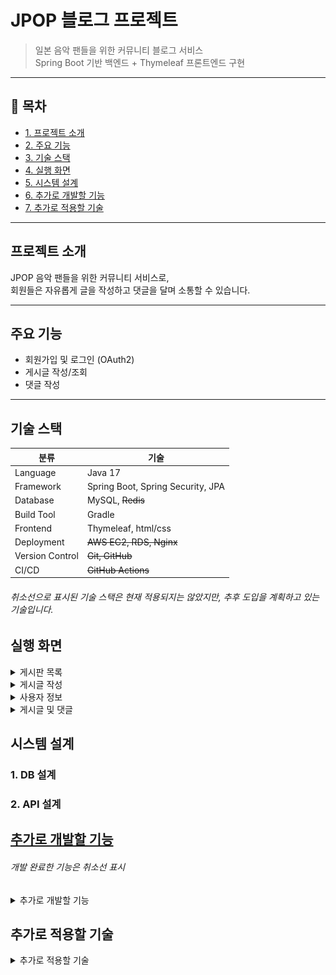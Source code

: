 # JPOP 블로그 프로젝트

> 일본 음악 팬들을 위한 커뮤니티 블로그 서비스  
> Spring Boot 기반 백엔드 + Thymeleaf 프론트엔드 구현

---

## 📌 목차
- [1. 프로젝트 소개](#프로젝트-소개)
- [2. 주요 기능](#주요-기능)
- [3. 기술 스택](#기술-스택)
- [4. 실행 화면](#실행-화면)
- [5. 시스템 설계](#시스템-설계)
- [6. 추가로 개발할 기능](#추가로-개발할-기능)
- [7. 추가로 적용할 기술](#추가로-적용할-기술)


---

## 프로젝트 소개

JPOP 음악 팬들을 위한 커뮤니티 서비스로,  
회원들은 자유롭게 글을 작성하고 댓글을 달며 소통할 수 있습니다.

---

## 주요 기능

-  회원가입 및 로그인 (OAuth2)
-  게시글 작성/조회
-  댓글 작성

---

## 기술 스택

| 분류 | 기술                                |
|------|-----------------------------------|
| Language | Java 17                           |
| Framework | Spring Boot, Spring Security, JPA |
| Database | MySQL, ~~Redis~~                      |
| Build Tool | Gradle                            |
| Frontend | Thymeleaf, html/css               |
| Deployment | ~~AWS EC2, RDS, Nginx~~           |
| Version Control | ~~Git, GitHub~~                   |
| CI/CD | ~~GitHub Actions~~                |
###### 취소선으로 표시된 기술 스택은 현재 적용되지는 않았지만, 추후 도입을 계획하고 있는 기술입니다.

## 실행 화면
<details>
<summary>게시판 목록</summary>

![1.png](src/main/resources/static/images/1.png)
</details>

<details>
<summary>게시글 작성</summary> 

![2.png](src/main/resources/static/images/2.png)
</details>

<details>
<summary>사용자 정보</summary>

![3.png](src/main/resources/static/images/3.png)
</details>

<details>
<summary>게시글 및 댓글</summary>

![4.png](src/main/resources/static/images/4.png)
</details>

## 시스템 설계

### 1. DB 설계

### 2. API 설계
## [추가로 개발할 기능](https://long-feather-730.notion.site/23da987f6c4080fcb932ed9eb2f8390e)
###### 개발 완료한 기능은 취소선 표시
<details>
<summary>추가로 개발할 기능</summary>
 
- ~~post, user,comment 애그리거트 만들기~~

 - ~~각 애그리거트 도메인에 해당하는 controller, service, repository 작성하기~~
 
- ~~게시물 작성 기능~~

 - ~~댓글 작성 기능~~

 - ~~oauth2를 이용한 로그인 기능~~

 - ~~[post 애그리거트 리펙토링](https://long-feather-730.notion.site/Post-23da987f6c4080709982f0ef7a71da63)~~

 - ~~[User 애그리거트 루트에 Nickname VO 추가하기](https://www.notion.so/User-Nickname-VO-23da987f6c4080b7a00ef6b9adc971ff)~~

 - ~~[소셜 로그인 후 추가 정보 입력받기](https://www.notion.so/23fa987f6c40808b98fef34bdffb62ae)~~

 - ~~[★★★Spring Security 로그아웃 동작원리 분석★★★](https://long-feather-730.notion.site/23fa987f6c40804cbd7eed2aaa24fe5f?pvs=74)~~

 - ~~[커스텀 ArgumentResolver로 컨트롤러 중복 코드 리팩토링하기](https://long-feather-730.notion.site/ArgumentResolver-240a987f6c4080d6962cf83941d44216?pvs=74)~~

 - ~~[네이버 OAuth2 로그인 기능 추가하기](https://long-feather-730.notion.site/OAuth2-240a987f6c408033b6fadb30f4bf0629)~~

 - ~~[OAuth2 로그인 시, 구글 계정 선택 항상 다시 물어보게 만들기](https://long-feather-730.notion.site/OAuth2-248a987f6c4080d6b4c7ef73e014e91a)~~
 - 게시물 삭제 기능

 - 게시물 수정 기능

 - 댓글 삭제 기능

 - 댓글 수정 기능

 - 회원탈퇴 기능 

 - 로그아웃 기능

 - 게시글이 많아졌을 때 페이징 기능 만들기
 
 - 홈화면 만들기(홈페이지 만들 시 인기 게시물 조회수 OR 좋아요 정렬로 홈 화면에 보이기)
 
 - User 애그리거트에 닉네임 필드 추가하기(닉네임 중복 검사 필수)

 - 글 작성하면 작성자 닉네임으로 표시(현재 작성자 이름으로 표시)

 - 로그인 페이지 만들기

 - 다른 소셜 로그인 추가하기(naver)

 - 로그인 jwt로 구현하기

 - 자체 로그인 폼 구현하기

 - 사용자 정보 페이지 기능 추가해서 만들기(로그아웃, 회원정보 변경 등)

 - 페이지별 로그인 유무 제대로 파악하기

 - Oauth2로 사용자 정보 받았을 때 추가 정보 얻는 페이지 만들고 추가 정보도 같이 사용자 정보에 등록하기

 - PostCreateRequestDto에서 userName으로 저장하지 않고 userId로 저장하기(usrName은 바뀔수도 있기 때문)(userId로 저장 후 데이터베이스로 조회해서 userName 꺼내오기)(userName에서 userNickname으로 변경도 해야함)

 - Like 애그리거트 만들기

 - Report 애그리거트 만들기

 - 가수 정보 애그리거트로 만들기

 - 홈화면에 오늘 하루 가장 많이 조회 or 언급된 가수 top5 나열하기

</details>

## 추가로 적용할 기술
<details>
<summary>추가로 적용할 기술</summary>  

- JUnit을 활용한 단위 테스트 작성

- AWS EC2를 활용한 배포 환경 구성

- 게시글 이미지 S3 저장 기능 도입

- Nginx를 통한 로드 밸런싱 적용

- Github actions를 통한 CI/CD 자동화

- Redis로 좋아요/댓글 수, 인기게시물 캐싱

- Elasticsearch를 통한 검색 기능 개선

</details>